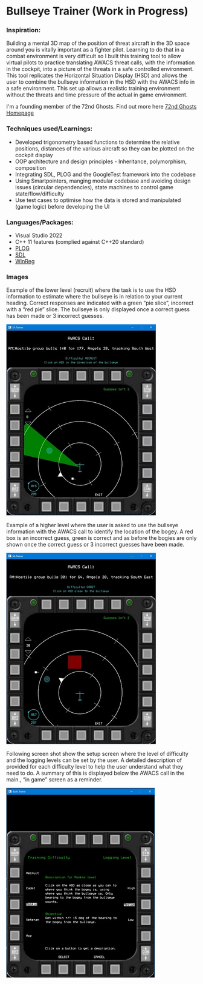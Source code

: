 # Bullseye Trainer (Work in Progress)

### Inspiration:
Building a mental 3D map of the position of threat aircraft in the 3D space around you is vitally important as a fighter pilot. Learning to do that in a combat environment is very difficult so I built this training tool to allow virtual pilots to practice translating AWACS threat calls, with the information in the cockpit, into a picture of the threats in a safe controlled environment. This tool replicates the Horizontal Situation Display (HSD) and allows the user to combine the bullseye information in the HSD with the AWACS info in a safe environment. This set up allows a realistic training environment without the threats and time pressure of the actual in game environment.

I'm a founding member of the 72nd Ghosts. Find out more here [72nd Ghosts Homepage](http://72-ghosts.com/)

### Techniques used/Learnings:
- Developed trigonometry based functions to determine the relative positions, distances of the various aircraft so they can be plotted on the cockpit display 
- OOP architecture and design principles - Inheritance, polymorphism, composition
- Integrating SDL, PLOG and the GoogleTest framework into the codebase
- Using Smartpointers, manging modular codebase and avoiding design issues (circular dependencies), state machines to control game state/flow/difficulty
- Use test cases to optimise how the data is stored and manipulated (game logic) before developing the UI

### Languages/Packages:
- Visual Studio 2022
- C++ 11 features (complied against C++20 standard)
- [PLOG](https://github.com/SergiusTheBest/plog)
- [SDL](https://www.libsdl.org/)
- [WinReg](https://github.com/GiovanniDicanio/WinReg)

### Images
Example of the lower level (recruit) where the task is to use the HSD information to estimate where the bullseye is in relation to your current heading. Correct responses are indicated with a green “pie slice”, incorrect with a “red pie” slice. The bullseye is only displayed once a correct guess has been made or 3 incorrect guesses.

![Start Screen](Images/SA_Trainer1.jpg)

Example of a higher level where the user is asked to use the bullseye information with the AWACS call to identify the location of the bogey. A red box is an incorrect guess, green is correct and as before the bogies are only shown once the correct guess or 3 incorrect guesses have been made.

![Incorrect Guess](Images/SA_Trainer2.jpg)

Following screen shot show the setup screen where the level of difficulty and the logging levels can be set by the user. A detailed description of provided for each difficulty level to help the user understand what they need to do. A summary of this is displayed below the AWACS call in the main., “in game” screen as a reminder.

![Setup Screen](Images/SetupScreen.jpg)

